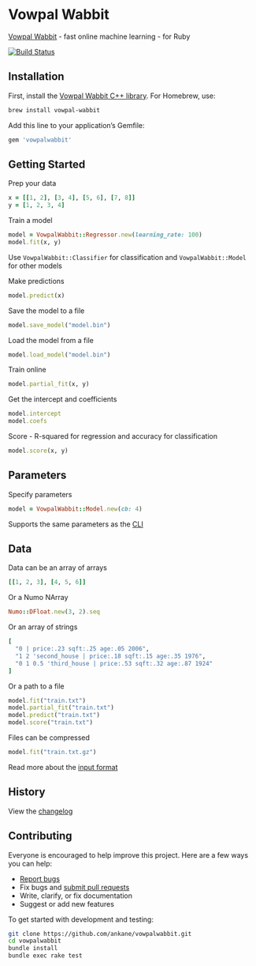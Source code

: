 # Vowpal Wabbit

[Vowpal Wabbit](https://vowpalwabbit.org) - fast online machine learning - for Ruby

[![Build Status](https://travis-ci.org/ankane/vowpalwabbit.svg?branch=master)](https://travis-ci.org/ankane/vowpalwabbit)

## Installation

First, install the [Vowpal Wabbit C++ library](https://vowpalwabbit.org/start.html). For Homebrew, use:

```sh
brew install vowpal-wabbit
```

Add this line to your application’s Gemfile:

```ruby
gem 'vowpalwabbit'
```

## Getting Started

Prep your data

```ruby
x = [[1, 2], [3, 4], [5, 6], [7, 8]]
y = [1, 2, 3, 4]
```

Train a model

```ruby
model = VowpalWabbit::Regressor.new(learning_rate: 100)
model.fit(x, y)
```

Use `VowpalWabbit::Classifier` for classification and `VowpalWabbit::Model` for other models

Make predictions

```ruby
model.predict(x)
```

Save the model to a file

```ruby
model.save_model("model.bin")
```

Load the model from a file

```ruby
model.load_model("model.bin")
```

Train online

```ruby
model.partial_fit(x, y)
```

Get the intercept and coefficients

```ruby
model.intercept
model.coefs
```

Score - R-squared for regression and accuracy for classification

```ruby
model.score(x, y)
```

## Parameters

Specify parameters

```ruby
model = VowpalWabbit::Model.new(cb: 4)
```

Supports the same parameters as the [CLI](https://github.com/VowpalWabbit/vowpal_wabbit/wiki/Command-Line-Arguments)

## Data

Data can be an array of arrays

```ruby
[[1, 2, 3], [4, 5, 6]]
```

Or a Numo NArray

```ruby
Numo::DFloat.new(3, 2).seq
```

Or an array of strings

```ruby
[
  "0 | price:.23 sqft:.25 age:.05 2006",
  "1 2 'second_house | price:.18 sqft:.15 age:.35 1976",
  "0 1 0.5 'third_house | price:.53 sqft:.32 age:.87 1924"
]
```

Or a path to a file

```ruby
model.fit("train.txt")
model.partial_fit("train.txt")
model.predict("train.txt")
model.score("train.txt")
```

Files can be compressed

```ruby
model.fit("train.txt.gz")
```

Read more about the [input format](https://github.com/VowpalWabbit/vowpal_wabbit/wiki/Input-format)

## History

View the [changelog](https://github.com/ankane/vowpalwabbit/blob/master/CHANGELOG.md)

## Contributing

Everyone is encouraged to help improve this project. Here are a few ways you can help:

- [Report bugs](https://github.com/ankane/vowpalwabbit/issues)
- Fix bugs and [submit pull requests](https://github.com/ankane/vowpalwabbit/pulls)
- Write, clarify, or fix documentation
- Suggest or add new features

To get started with development and testing:

```sh
git clone https://github.com/ankane/vowpalwabbit.git
cd vowpalwabbit
bundle install
bundle exec rake test
```
